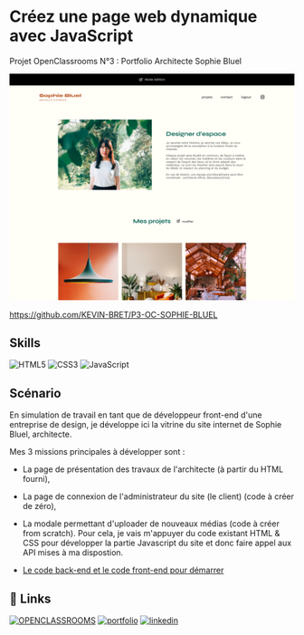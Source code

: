 
# Créez une page web dynamique avec JavaScript

Projet OpenClassrooms N°3 : Portfolio Architecte Sophie Bluel

![image](https://github.com/KEVIN-BRET/P3-OC-SOPHIE-BLUEL/blob/102bda6babe90e90e594ee3ad593e31311d1b2f9/FrontEnd/assets/images/image_git.png)

https://github.com/KEVIN-BRET/P3-OC-SOPHIE-BLUEL





## Skills


![HTML5](https://img.shields.io/badge/html5-%23E34F26.svg?logo=html5&logoColor=white&style=for-the-badge)
![CSS3](https://img.shields.io/badge/css3-%231572B6.svg?logo=css3&logoColor=white&style=for-the-badge)
![JavaScript](https://img.shields.io/badge/javascript-%23323330.svg?logo=javascript&logoColor=%23F7DF1E&style=for-the-badge)
## Scénario

En simulation de travail en tant que de développeur front-end d'une entreprise de design, je développe ici la vitrine du site internet de Sophie Bluel, architecte.

Mes 3 missions principales à développer sont :

- La page de présentation des travaux de l'architecte (à partir du HTML fourni),
- La page de connexion de l'administrateur du site (le client) (code à créer de zéro),
- La modale permettant d'uploader de nouveaux médias (code à créer from scratch).
Pour cela, je vais m'appuyer du code existant HTML & CSS pour développer la partie Javascript du site et donc faire appel aux API mises à ma dispostion.

- [Le code back-end et le code front-end pour démarrer]([https://drive.google.com/file/d/10EyQ0lYUNOIN9aWb_Xg3imUqzkTeHGiU/view?usp=sharing](https://github.com/OpenClassrooms-Student-Center/Portfolio-architecte-sophie-bluel))






## 🔗 Links
[![OPENCLASSROOMS](https://img.shields.io/badge/OPENCLASSROOMS-7451EB?style=for-the-badge&logoColor=white)](https://openclassrooms.com/fr/)
[![portfolio](https://img.shields.io/badge/my_portfolio-000?style=for-the-badge&logo=ko-fi&logoColor=white)](https://kevinbret.fr/)
[![linkedin](https://img.shields.io/badge/linkedin-0A66C2?style=for-the-badge&logo=linkedin&logoColor=white)](www.linkedin.com/in/kevin-bret-534a73180)


